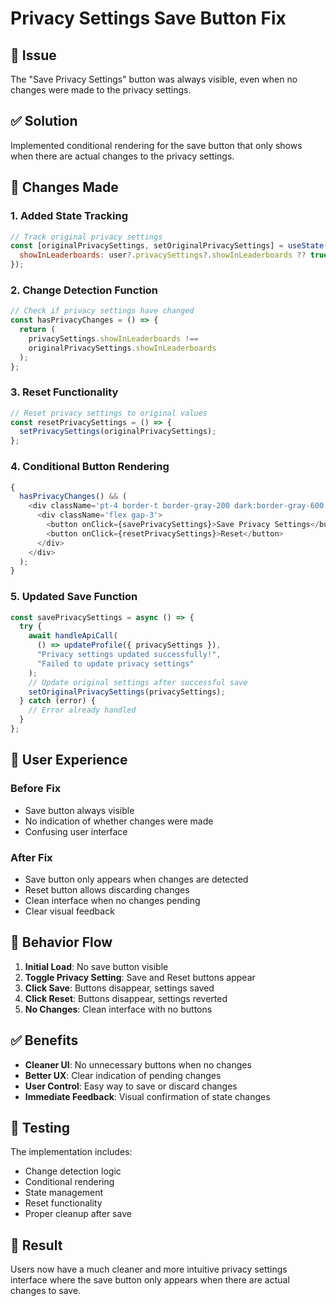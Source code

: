 # Privacy Settings Save Button Fix

## 🎯 Issue

The "Save Privacy Settings" button was always visible, even when no changes were made to the privacy settings.

## ✅ Solution

Implemented conditional rendering for the save button that only shows when there are actual changes to the privacy settings.

## 🔧 Changes Made

### 1. Added State Tracking

```javascript
// Track original privacy settings
const [originalPrivacySettings, setOriginalPrivacySettings] = useState({
  showInLeaderboards: user?.privacySettings?.showInLeaderboards ?? true,
});
```

### 2. Change Detection Function

```javascript
// Check if privacy settings have changed
const hasPrivacyChanges = () => {
  return (
    privacySettings.showInLeaderboards !==
    originalPrivacySettings.showInLeaderboards
  );
};
```

### 3. Reset Functionality

```javascript
// Reset privacy settings to original values
const resetPrivacySettings = () => {
  setPrivacySettings(originalPrivacySettings);
};
```

### 4. Conditional Button Rendering

```javascript
{
  hasPrivacyChanges() && (
    <div className='pt-4 border-t border-gray-200 dark:border-gray-600'>
      <div className='flex gap-3'>
        <button onClick={savePrivacySettings}>Save Privacy Settings</button>
        <button onClick={resetPrivacySettings}>Reset</button>
      </div>
    </div>
  );
}
```

### 5. Updated Save Function

```javascript
const savePrivacySettings = async () => {
  try {
    await handleApiCall(
      () => updateProfile({ privacySettings }),
      "Privacy settings updated successfully!",
      "Failed to update privacy settings"
    );
    // Update original settings after successful save
    setOriginalPrivacySettings(privacySettings);
  } catch (error) {
    // Error already handled
  }
};
```

## 🎨 User Experience

### Before Fix

- Save button always visible
- No indication of whether changes were made
- Confusing user interface

### After Fix

- Save button only appears when changes are detected
- Reset button allows discarding changes
- Clean interface when no changes pending
- Clear visual feedback

## 🔄 Behavior Flow

1. **Initial Load**: No save button visible
2. **Toggle Privacy Setting**: Save and Reset buttons appear
3. **Click Save**: Buttons disappear, settings saved
4. **Click Reset**: Buttons disappear, settings reverted
5. **No Changes**: Clean interface with no buttons

## ✅ Benefits

- **Cleaner UI**: No unnecessary buttons when no changes
- **Better UX**: Clear indication of pending changes
- **User Control**: Easy way to save or discard changes
- **Immediate Feedback**: Visual confirmation of state changes

## 🧪 Testing

The implementation includes:

- Change detection logic
- Conditional rendering
- State management
- Reset functionality
- Proper cleanup after save

## 🎉 Result

Users now have a much cleaner and more intuitive privacy settings interface where the save button only appears when there are actual changes to save.
